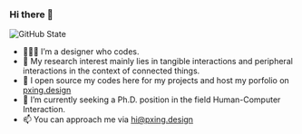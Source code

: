 ### Hi there 👋

<!--
**sarkrui/sarkrui** is a ✨ _special_ ✨ repository because its `README.md` (this file) appears on your GitHub profile.

Here are some ideas to get you started:

- 🔭 I’m currently working on ...
- 🌱 I’m currently learning ...
- 👯 I’m looking to collaborate on ...
- 🤔 I’m looking for help with ...
- 💬 Ask me about ...
- 📫 How to reach me: ...
- 😄 Pronouns: ...
- ⚡ Fun fact: ...
-->

![GitHub State](https://github-readme-stats.vercel.app/api?username=sarkrui&show_icons=true&theme=dracula)

- 🙎🏻‍♂️ I’m a designer who codes.
- 🧠 My research interest mainly lies in tangible interactions and peripheral interactions in the context of connected things.
- 👾 I open source my codes here for my projects and host my porfolio on [pxing.design](https://pxing.design)
- 🤔 I’m currently seeking a Ph.D. position in the field Human-Computer Interaction.
- 📫 You can approach me via [hi@pxing.design](mailto:hi@pxing.design)
